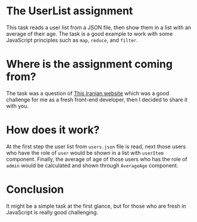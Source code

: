 # The UserList assignment
This task reads a user list from a JSON file, then show them in a list with an average of their age. 
The task is a good example to work with some JavaScript principles such as ```map```, ```reduce```, and ```filter```.

# Where is the assignment coming from?
The task was a question of [This Iranian website](https://quera.ir/course/assignments/13823/problems) which was a good challenge
for me as a fresh front-end developer, then I decided to share it with you.

# How does it work?
At the first step the user list from ```users.json``` file is read, next those users who have the role of ```user```
would be shown in a list with ```userItem``` component. Finally, the average of age of those users who has the role of ```admin```
would be calculated and shown through ```AverageAge``` component.

# Conclusion
It might be a simple task at the first glance, but for those who are fresh in JavaScript is really good challenging.
